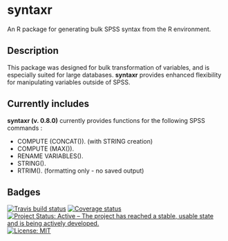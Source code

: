 # syntaxr
An R package for generating bulk SPSS syntax from the R environment.

## Description
This package was designed for bulk transformation of variables, and is especially suited for large databases.
**syntaxr** provides enhanced flexibility for manipulating variables outside of SPSS.

## Currently includes
**syntaxr (v. 0.8.0)** currently provides functions for the following SPSS commands :
- COMPUTE (CONCAT()). (with STRING creation)
- COMPUTE (MAX()).
- RENAME VARIABLES().
- STRING().
- RTRIM(). (formatting only - no saved output)

## Badges
[![Travis build status](https://travis-ci.org/greenmeen/syntaxr.svg?branch=master)](https://travis-ci.org/greenmeen/syntaxr)
[![Coverage status](https://codecov.io/gh/greenmeen/syntaxr/branch/master/graph/badge.svg)](https://codecov.io/github/greenmeen/syntaxr?branch=master)
[![Project Status: Active – The project has reached a stable, usable state and is being actively developed.](https://www.repostatus.org/badges/latest/active.svg)](https://www.repostatus.org/#active)
[![License: MIT](https://img.shields.io/badge/License-MIT-yellow.svg)](https://opensource.org/licenses/MIT)
